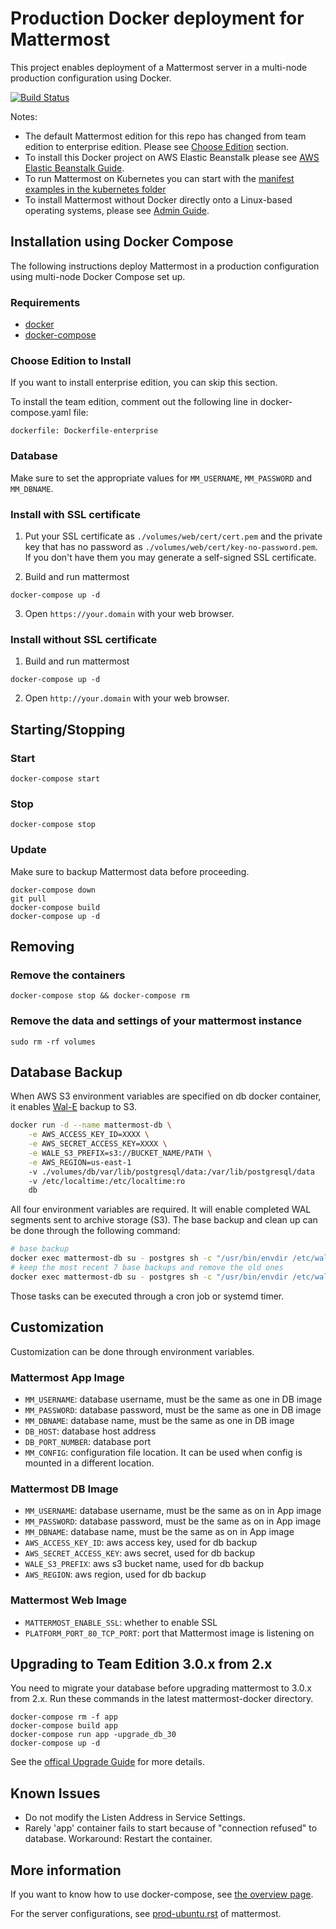 # Production Docker deployment for Mattermost

This project enables deployment of a Mattermost server in a multi-node production configuration using Docker.

[![Build Status](https://travis-ci.org/mattermost/mattermost-docker.svg?branch=master)](https://travis-ci.org/mattermost/mattermost-docker)

Notes:
- The default Mattermost edition for this repo has changed from team edition to enterprise edition. Please see [Choose Edition](#choose-edition-to-install) section.
- To install this Docker project on AWS Elastic Beanstalk please see [AWS Elastic Beanstalk Guide](./contrib/awd/README.md).
- To run Mattermost on Kubernetes you can start with the [manifest examples in the kubernetes folder](contrib/kubernetes/README.md)
- To install Mattermost without Docker directly onto a Linux-based operating systems, please see [Admin Guide](https://docs.mattermost.com/guides/administrator.html#installing-mattermost).

## Installation using Docker Compose

The following instructions deploy Mattermost in a production configuration using multi-node Docker Compose set up.

### Requirements

* [docker]
* [docker-compose]

### Choose Edition to Install

If you want to install enterprise edition, you can skip this section.

To install the team edition, comment out the following line in docker-compose.yaml file:
```
dockerfile: Dockerfile-enterprise
```

### Database

Make sure to set the appropriate values for `MM_USERNAME`, `MM_PASSWORD` and `MM_DBNAME`.

### Install with SSL certificate

1. Put your SSL certificate as `./volumes/web/cert/cert.pem` and the private key that has
   no password as `./volumes/web/cert/key-no-password.pem`. If you don't have
   them you may generate a self-signed SSL certificate.

2. Build and run mattermost
```
docker-compose up -d
```

3. Open `https://your.domain` with your web browser.

### Install without SSL certificate

1. Build and run mattermost
```
docker-compose up -d
```

2. Open `http://your.domain` with your web browser.

## Starting/Stopping

### Start
```
docker-compose start
```

### Stop
```
docker-compose stop
```

### Update

Make sure to backup Mattermost data before proceeding.
```
docker-compose down
git pull
docker-compose build
docker-compose up -d
```

## Removing

### Remove the containers
```
docker-compose stop && docker-compose rm
```

### Remove the data and settings of your mattermost instance
```
sudo rm -rf volumes
```

## Database Backup

When AWS S3 environment variables are specified on db docker container, it enables [Wal-E](https://github.com/wal-e/wal-e) backup to S3.

```bash
docker run -d --name mattermost-db \
    -e AWS_ACCESS_KEY_ID=XXXX \
    -e AWS_SECRET_ACCESS_KEY=XXXX \
    -e WALE_S3_PREFIX=s3://BUCKET_NAME/PATH \
    -e AWS_REGION=us-east-1
    -v ./volumes/db/var/lib/postgresql/data:/var/lib/postgresql/data
    -v /etc/localtime:/etc/localtime:ro
    db
```

All four environment variables are required. It will enable completed WAL segments sent to archive storage (S3). The base backup and clean up can be done through the following command:

```bash
# base backup
docker exec mattermost-db su - postgres sh -c "/usr/bin/envdir /etc/wal-e.d/env /usr/local/bin/wal-e backup-push /var/lib/postgresql/data"
# keep the most recent 7 base backups and remove the old ones
docker exec mattermost-db su - postgres sh -c "/usr/bin/envdir /etc/wal-e.d/env /usr/local/bin/wal-e delete --confirm retain 7"
```
Those tasks can be executed through a cron job or systemd timer.

## Customization

Customization can be done through environment variables.

### Mattermost App Image

* `MM_USERNAME`: database username, must be the same as one in DB image
* `MM_PASSWORD`: database password, must be the same as one in DB image
* `MM_DBNAME`: database name, must be the same as one in DB image
* `DB_HOST`: database host address
* `DB_PORT_NUMBER`: database port
* `MM_CONFIG`: configuration file location. It can be used when config is mounted in a different location.

### Mattermost DB Image

* `MM_USERNAME`: database username, must be the same as on in App image
* `MM_PASSWORD`: database password, must be the same as on in App image
* `MM_DBNAME`: database name, must be the same as on in App image
* `AWS_ACCESS_KEY_ID`: aws access key, used for db backup
* `AWS_SECRET_ACCESS_KEY`: aws secret, used for db backup
* `WALE_S3_PREFIX`: aws s3 bucket name, used for db backup
* `AWS_REGION`: aws region, used for db backup

### Mattermost Web Image

* `MATTERMOST_ENABLE_SSL`: whether to enable SSL
* `PLATFORM_PORT_80_TCP_PORT`: port that Mattermost image is listening on

## Upgrading to Team Edition 3.0.x from 2.x

You need to migrate your database before upgrading mattermost to 3.0.x from
2.x. Run these commands in the latest mattermost-docker directory.
```
docker-compose rm -f app
docker-compose build app
docker-compose run app -upgrade_db_30
docker-compose up -d
```
See the [offical Upgrade Guide](http://docs.mattermost.com/administration/upgrade.html) for more details.

## Known Issues

* Do not modify the Listen Address in Service Settings.
* Rarely 'app' container fails to start because of "connection refused" to
  database. Workaround: Restart the container.

## More information

If you want to know how to use docker-compose, see [the overview
page](https://docs.docker.com/compose).

For the server configurations, see [prod-ubuntu.rst] of mattermost.

[docker]: http://docs.docker.com/engine/installation/
[docker-compose]: https://docs.docker.com/compose/install/
[prod-ubuntu.rst]: https://docs.mattermost.com/install/install-ubuntu-1404.html
